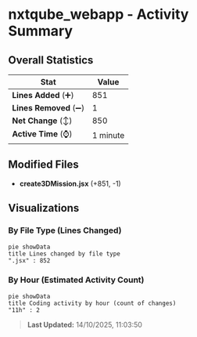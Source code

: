 # nxtqube_webapp - Activity Summary 

## Overall Statistics

| Stat                   | Value                                                             |
| ---------------------- | ----------------------------------------------------------------- |
| **Lines Added** (➕)   | 851                                          |
| **Lines Removed** (➖) | 1                                        |
| **Net Change** (↕)    | 850                |
| **Active Time** (⌚)   | 1 minute |


## Modified Files
- **create3DMission.jsx** (+851, -1)

## Visualizations

### By File Type (Lines Changed)

```mermaid
pie showData
title Lines changed by file type
".jsx" : 852
```

### By Hour (Estimated Activity Count)

```mermaid
pie showData
title Coding activity by hour (count of changes)
"11h" : 2
```


> **Last Updated:** 14/10/2025, 11:03:50